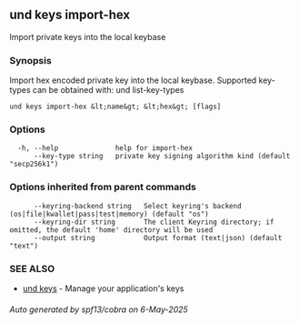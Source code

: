 ## und keys import-hex

Import private keys into the local keybase

### Synopsis

Import hex encoded private key into the local keybase.
Supported key-types can be obtained with:
und list-key-types

```
und keys import-hex &lt;name&gt; &lt;hex&gt; [flags]
```

### Options

```
  -h, --help              help for import-hex
      --key-type string   private key signing algorithm kind (default "secp256k1")
```

### Options inherited from parent commands

```
      --keyring-backend string   Select keyring's backend (os|file|kwallet|pass|test|memory) (default "os")
      --keyring-dir string       The client Keyring directory; if omitted, the default 'home' directory will be used
      --output string            Output format (text|json) (default "text")
```

### SEE ALSO

* [und keys](und_keys.md)	 - Manage your application's keys

###### Auto generated by spf13/cobra on 6-May-2025
